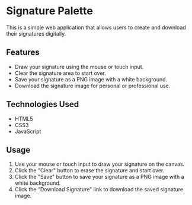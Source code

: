 # Signature Palette

This is a simple web application that allows users to create and download their signatures digitally.

## Features

- Draw your signature using the mouse or touch input.
- Clear the signature area to start over.
- Save your signature as a PNG image with a white background.
- Download the signature image for personal or professional use.

## Technologies Used

- HTML5
- CSS3
- JavaScript


## Usage

1. Use your mouse or touch input to draw your signature on the canvas.
2. Click the "Clear" button to erase the signature and start over.
3. Click the "Save" button to save your signature as a PNG image with a white background.
4. Click the "Download Signature" link to download the saved signature image.


